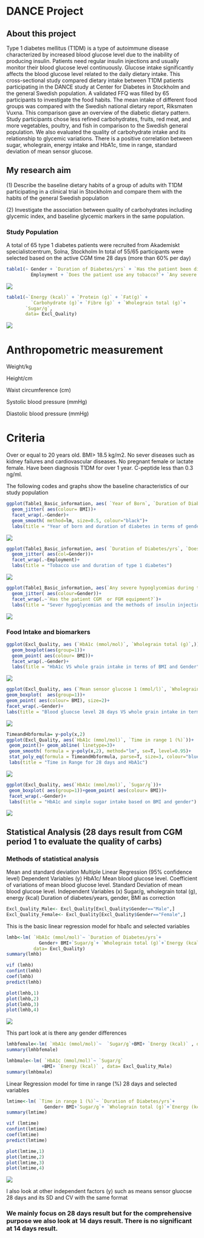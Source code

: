 # DANCE Project

## About this project

Type 1 diabetes mellitus (T1DM) is a type of autoimmune disease characterized by increased blood glucose level due to the inability of producing insulin. Patients need regular insulin injections and usually monitor their blood glucose level continuously. Glucose intake significantly affects the blood glucose level related to the daily dietary intake. This cross-sectional study compared dietary intake between T1DM patients participating in the DANCE study at Center for Diabetes in Stockholm and the general Swedish population. A validated FFQ was filled by 65 participants to investigate the food habits. The mean intake of different food groups was compared with the Swedish national dietary report, Riksmaten Vuxna. This comparison gave an overview of the diabetic dietary pattern. Study participants chose less refined carbohydrates, fruits, red meat, and more vegetables, poultry, and fish in comparison to the Swedish general population. We also evaluated the quality of carbohydrate intake and its relationship to glycemic variations. There is a positive correlation between sugar, wholegrain, energy intake and HbA1c, time in range, standard deviation of mean sensor glucose. 

## My research aim

(1) Describe the baseline dietary habits of a group of adults with T1DM participating in a clinical trial in Stockholm and compare them with the habits of the general Swedish population 

(2) Investigate the association between quality of carbohydrates including glycemic index, and baseline glycemic markers in the same population. 

### Study Population
A total of 65 type 1 diabetes patients were recruited from Akademiskt specialistcentrum, Solna, Stockholm 
In total of 55/65 participants were selected based on the active CGM time 28 days (more than 60% per day)

```R
table1(~ Gender + `Duration of Diabetes/yrs` + `Has the patient been diagnosed with retinopathy?` + `Has the patient CGM  or FGM equipment?`+ `Have any of the relatives diabetes mellitus?` + `Highest level of education` +
         Employment + `Does the patient use any tobacco?`+ `Any severe hypoglycemias during the last year?`, data= Table1_Basic_information)
```

![](Image/table1Basicinfo.png)

```R
table1(~`Energy (kcal)` + `Protein (g)` + `Fat(g)` + 
         `Carbohydrate (g)`+ `Fibre (g)` + `Wholegrain total (g)`+
       `Sugar/g`, 
       data= Excl_Quality)
```
![](Image/table1diet.png)

# Anthropometric measurement
  Weight/kg
  
  Height/cm
  
  Waist circumference (cm)
  
  Systolic blood pressure (mmHg)
  
  Diastolic blood pressure (mmHg)
  
# Criteria
  Over or equal to 20 years old.
  BMI> 18.5 kg/m2.
  No sever diseases such as kidney failures and cardiovascular diseases.
  No pregnant female or lactate female.
  Have been diagnosis T1DM for over 1 year.
  C-peptide less than 0.3 ng/ml.

The following codes and graphs show the baseline characteristics of our study population

```R
ggplot(Table1_Basic_information, aes( `Year of Born`, `Duration of Diabetes/yrs`))+
  geom_jitter( aes(colour= BMI))+
  facet_wrap(.~Gender)+
  geom_smooth( method=lm, size=0.5, colour="black")+
  labs(title = "Year of born and duration of diabetes in terms of gender")
```

![](Image/yearandduration.jpeg)

```R
ggplot(Table1_Basic_information, aes( `Duration of Diabetes/yrs`, `Does the patient use any tobacco?`))+ 
  geom_jitter( aes(col=Gender))+ 
  facet_wrap(.~Employment)+
  labs(title = "Tobacco use and duration of type 1 diabetes")
```

![](Image/tobaccoandduration.jpeg)

```R
ggplot(Table1_Basic_information, aes(`Any severe hypoglycemias during the last year?`, `Does the patient administer insulin by injection or pump?`))+
  geom_jitter( aes(colour=Gender))+ 
  facet_wrap(.~`Has the patient CGM  or FGM equipment?`)+
  labs(title = "Sever hypoglycemias and the methods of insulin injection")
  ```
  
  ![](Image/methods.jpeg)
  
### Food Intake and biomarkers
```R
ggplot(Excl_Quality, aes (`HbA1c (mmol/mol)`, `Wholegrain total (g)`,)) + 
  geom_boxplot(aes(group=1))+
  geom_point( aes(colour= BMI))+ 
  facet_wrap(.~Gender)+ 
  labs(title = "HbA1c VS whole grain intake in terms of BMI and Gender")
```

  ![](Image/hba1cwholegrain.jpeg)
  
  ```R
ggplot(Excl_Quality, aes (`Mean sensor glucose 1 (mmol/l)`, `Wholegrain total (g)`))+
  geom_boxplot(  aes(group=1))+
  geom_point( aes(colour= BMI), size=2)+
  facet_wrap(.~Gender)+ 
  labs(title = "Blood gluocse level 28 days VS whole grain intake in terms of BMI and gender")
```

![](Image/bgandwholegrain.jpeg)

 ```R
TimeandHbformula= y~poly(x,2)
ggplot(Excl_Quality, aes(`HbA1c (mmol/mol)`, `Time in range 1 (%)`))+ 
  geom_point()+ geom_abline( linetype=3)+
  geom_smooth( formula = y~poly(x,2), method="lm", se=T, level=0.95)+
  stat_poly_eq(formula = TimeandHbformula, parse=T, size=3, colour="blue")+
  labs(title = "Time in Range for 28 days and HbA1c")
```
![](Image/tirandhba1c.jpeg)

 ```R
ggplot(Excl_Quality, aes(`HbA1c (mmol/mol)`, `Sugar/g`))+
  geom_boxplot( aes(group=1))+geom_point( aes(colour= BMI))+
  facet_wrap(.~Gender)+
  labs(title = "HbA1c and simple sugar intake based on BMI and gender")
```
![](Image/sugarandhba1c.jpeg)

## Statistical Analysis (28 days result from CGM period 1 to evaluate the quality of carbs)
### Methods of statistical analysis
Mean and standard deviation
Multiple Linear Regression (95% confidence level)
         Dependent Variables (y)
                  HbA1c/ Mean blood glucose level.
                  Coefficient of variations of mean blood glucose level.
                  Standard Deviation of mean blood glucose level.
         Independent Variables (x)
                  Sugar/g, wholegrain total (g), energy (kcal)
                  Duration of diabetes/years, gender, BMI as correction

```R
Excl_Quality_Male<- Excl_Quality[Excl_Quality$Gender=="Male",]
Excl_Quality_Female<- Excl_Quality[Excl_Quality$Gender=="Female",]
```

This is the basic linear regression model for hba1c and selected variables
```R
lmhb<-lm( `HbA1c (mmol/mol)`~ `Duration of Diabetes/yrs`+
            Gender+ BMI+`Sugar/g`+ `Wholegrain total (g)`+`Energy (kcal)`,
          data= Excl_Quality)
summary(lmhb)

vif (lmhb)
confint(lmhb)
coef(lmhb)
predict(lmhb)

plot(lmhb,1)
plot(lmhb,2) 
plot(lmhb,3)
plot(lmhb,4)
```

![](Image/lmhbres.jpeg)


This part look at is there any gender differences

 ```R
lmhbfemale<-lm( `HbA1c (mmol/mol)`~  `Sugar/g`+BMI+ `Energy (kcal)` , data= Excl_Quality_Female)
summary(lmhbfemale)

lmhbmale<-lm( `HbA1c (mmol/mol)`~ `Sugar/g`
              +BMI+ `Energy (kcal)` , data= Excl_Quality_Male)
summary(lmhbmale)
```

Linear Regression model for time in range (%) 28 days and selected variables

```R
lmtime<-lm( `Time in range 1 (%)`~ `Duration of Diabetes/yrs`+
              Gender+ BMI+`Sugar/g`+ `Wholegrain total (g)`+`Energy (kcal)`, data= Excl_Quality)
summary(lmtime)

vif (lmtime)
confint(lmtime)
coef(lmtime)
predict(lmtime)

plot(lmtime,1)
plot(lmtime,2) 
plot(lmtime,3)
plot(lmtime,4)
```

![](Image/lmtimeqq.jpeg)


I also look at other independent factors (y) such as means sensor gluocse 28 days and its SD and CV with the same format


### We mainly focus on 28 days result but for the comprehensive purpose we also look at 14 days result. There is no significant at 14 days result. 




